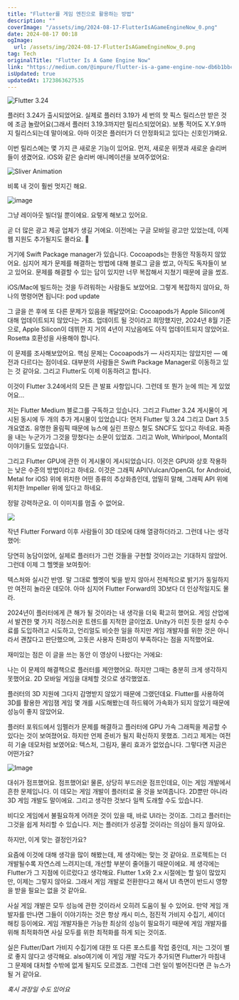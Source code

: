 ```yaml
---
title: "Flutter를 게임 엔진으로 활용하는 방법"
description: ""
coverImage: "/assets/img/2024-08-17-FlutterIsAGameEngineNow_0.png"
date: 2024-08-17 00:18
ogImage:
  url: /assets/img/2024-08-17-FlutterIsAGameEngineNow_0.png
tag: Tech
originalTitle: "Flutter Is A Game Engine Now"
link: "https://medium.com/@impure/flutter-is-a-game-engine-now-db6b1bbce721"
isUpdated: true
updatedAt: 1723863627535
---
```


![Flutter 3.24](/assets/img/2024-08-17-FlutterIsAGameEngineNow_0.png)

플러터 3.24가 출시되었어요. 실제로 플러터 3.19가 세 번의 핫 픽스 릴리스만 받은 것에 조금 놀랐어요(그래서 플러터 3.19.3까지만 릴리스되었어요). 보통 적어도 X.Y.9까지 릴리스되는데 말이에요. 아마 이것은 플러터가 더 안정화되고 있다는 신호인가봐요.

이번 릴리스에는 몇 가지 큰 새로운 기능이 있어요. 먼저, 새로운 위젯과 새로운 슬리버들이 생겼어요. iOS와 같은 슬리버 애니메이션을 보여주었어요:

![Sliver Animation](/assets/img/2024-08-17-FlutterIsAGameEngineNow_1.png)

<!-- cozy-coder - 수평 -->

<ins class="adsbygoogle"
     style="display:block"
     data-ad-client="ca-pub-4877378276818686"
     data-ad-slot="1107185301"
     data-ad-format="auto"
     data-full-width-responsive="true"></ins>

<script>
     (adsbygoogle = window.adsbygoogle || []).push({});
</script>

비록 내 것이 훨씬 멋지긴 해요.

![image](https://miro.medium.com/v2/resize:fit:1200/0*rmL3jEHskVTCgbiv.gif)

그냥 레이아웃 빌더일 뿐이에요. 요렇게 해보고 있어요.

곧 더 많은 광고 제공 업체가 생길 거에요. 이전에는 구글 모바일 광고만 있었는데, 이제 웹 지원도 추가될지도 몰라요. 🤞

<!-- cozy-coder - 수평 -->

<ins class="adsbygoogle"
     style="display:block"
     data-ad-client="ca-pub-4877378276818686"
     data-ad-slot="1107185301"
     data-ad-format="auto"
     data-full-width-responsive="true"></ins>

<script>
     (adsbygoogle = window.adsbygoogle || []).push({});
</script>

거기에 Swift Package manager가 있습니다. Cocoapods는 한동안 작동하지 않았어요. 심지어 제가 문제를 해결하는 방법에 대해 블로그 글을 썼고, 아직도 독자들이 보고 있어요. 문제를 해결할 수 있는 답이 있지만 너무 복잡해서 지쳤기 때문에 글을 썼죠.

iOS/Mac에 빌드하는 것을 두려워하는 사람들도 보았어요. 그렇게 복잡하지 않아요, 하나의 명령어면 됩니다: pod update

그 글을 쓴 후에 또 다른 문제가 있음을 깨달았어요: Cocoapods가 Apple Silicon에 대해 업데이트되지 않았다는 거죠. 업데이트 될 것이라고 희망했지만, 2024년 8월 기준으로, Apple Silicon이 데뷔한 지 거의 4년이 지났음에도 아직 업데이트되지 않았어요. Rosetta 호환성을 사용해야 합니다.

이 문제를 조사해보았어요. 핵심 문제는 Cocoapods가 — 사라지지는 않았지만 — 예전과 다르다는 점이네요. 대부분의 사람들은 Swift Package Manager로 이동하고 있는 것 같아요. 그리고 Flutter도 이제 이동하려고 합니다.

<!-- cozy-coder - 수평 -->

<ins class="adsbygoogle"
     style="display:block"
     data-ad-client="ca-pub-4877378276818686"
     data-ad-slot="1107185301"
     data-ad-format="auto"
     data-full-width-responsive="true"></ins>

<script>
     (adsbygoogle = window.adsbygoogle || []).push({});
</script>

이것이 Flutter 3.24에서의 모든 큰 발표 사항입니다. 그런데 또 뭔가 눈에 띄는 게 있었어요...

저는 Flutter Medium 블로그를 구독하고 있습니다. 그리고 Flutter 3.24 게시물이 게시된 동시에 두 개의 추가 게시물이 있었습니다: 먼저 Flutter 및 3.24 그리고 Dart 3.5 개요였죠. 유명한 올림픽 때문에 뉴스에 실린 프랑스 철도 SNCF도 있다고 하네요. 짜증을 내는 누군가가 그것을 망쳤다는 소문이 있었죠. 그리고 Wolt, Whirlpool, Monta의 이야기들도 있었습니다.

그리고 Flutter GPU에 관한 이 게시물이 게시되었습니다. 이것은 GPU와 상호 작용하는 낮은 수준의 방법이라고 하네요. 이것은 그래픽 API(Vulcan/OpenGL for Android, Metal for iOS) 위에 위치한 어떤 종류의 추상화층인데, 엄밀히 말해, 그래픽 API 위에 위치한 Impeller 위에 있다고 하네요.

정말 강력하군요. 이 이미지를 멈출 수 없어요.

<!-- cozy-coder - 수평 -->

<ins class="adsbygoogle"
     style="display:block"
     data-ad-client="ca-pub-4877378276818686"
     data-ad-slot="1107185301"
     data-ad-format="auto"
     data-full-width-responsive="true"></ins>

<script>
     (adsbygoogle = window.adsbygoogle || []).push({});
</script>

<img src="/assets/img/2024-08-17-FlutterIsAGameEngineNow_2.png" />

작년 Flutter Forward 이후 사람들이 3D 데모에 대해 열광하더라고. 그런데 나는 생각했어:

당연히 농담이었어, 실제로 플러터가 그런 것들을 구현할 것이라고는 기대하지 않았어. 그런데 이제 그 헬멧을 보여줬어:

텍스처와 실시간 반영. 말 그대로 헬멧이 빛을 받지 않아서 전체적으로 밝기가 동일하지만 여전히 놀라운 데모야. 아마 심지어 Flutter Forward의 3D보다 더 인상적일지도 몰라.

<!-- cozy-coder - 수평 -->

<ins class="adsbygoogle"
     style="display:block"
     data-ad-client="ca-pub-4877378276818686"
     data-ad-slot="1107185301"
     data-ad-format="auto"
     data-full-width-responsive="true"></ins>

<script>
     (adsbygoogle = window.adsbygoogle || []).push({});
</script>

2024년이 플러터에게 큰 해가 될 것이라는 내 생각을 더욱 확고히 했어요. 게임 산업에서 발견한 몇 가지 걱정스러운 트렌드를 지적한 글이었죠. Unity가 미친 듯한 설치 수수료를 도입하려고 시도하고, 언리얼도 비슷한 일을 하지만 게임 개발자를 위한 것은 아니라서 괜찮다고 판단했으며, 고돗은 사용자 친화성이 부족하다는 점을 지적했어요.

재미있는 점은 이 글을 쓰는 동안 이 영상이 나왔다는 거에요:

나는 이 문제의 해결책으로 플러터를 제안했어요. 하지만 그때는 충분히 크게 생각하지 못했어요. 2D 모바일 게임을 대체할 것으로 생각했었죠.

플러터의 3D 지원에 그다지 감명받지 않았기 때문에 그랬던데요. Flutter를 사용하여 3D를 활용한 게임잼 게임 몇 개를 시도해봤는데 하드웨어 가속화가 되지 않았기 때문에 성능이 좋지 않았어요.

<!-- cozy-coder - 수평 -->

<ins class="adsbygoogle"
     style="display:block"
     data-ad-client="ca-pub-4877378276818686"
     data-ad-slot="1107185301"
     data-ad-format="auto"
     data-full-width-responsive="true"></ins>

<script>
     (adsbygoogle = window.adsbygoogle || []).push({});
</script>

플러터 포워드에서 임펠러가 문제를 해결하고 플러터에 GPU 가속 그래픽을 제공할 수 있다는 것이 보여졌어요. 하지만 언제 준비가 될지 확신하지 못했죠. 그리고 제게는 여전히 기술 데모처럼 보였어요: 텍스처, 그림자, 물리 효과가 없었습니다. 그렇다면 지금은 어떤가요?

![Image](https://miro.medium.com/v2/resize:fit:1012/0*rFXLv0aW41NpMOGF.gif)

대쉬가 점프했어요. 점프했어요! 물론, 상당히 부드러운 점프인데요, 이는 게임 개발에서 흔한 문제입니다. 이 데모는 게임 개발이 플러터로 올 것을 보여줍니다. 2D뿐만 아니라 3D 게임 개발도 말이에요. 그리고 생각한 것보다 일찍 도래할 수도 있습니다.

비디오 게임에서 불필요하게 어려운 것이 있을 때, 바로 UI라는 것이죠. 그리고 플러터는 그것을 쉽게 처리할 수 있습니다. 저는 플러터가 성공할 것이라는 의심이 들지 않아요.

<!-- cozy-coder - 수평 -->

<ins class="adsbygoogle"
     style="display:block"
     data-ad-client="ca-pub-4877378276818686"
     data-ad-slot="1107185301"
     data-ad-format="auto"
     data-full-width-responsive="true"></ins>

<script>
     (adsbygoogle = window.adsbygoogle || []).push({});
</script>

하지만, 이게 맞는 결정인가요?

요즘에 이것에 대해 생각을 많이 해봤는데, 제 생각에는 맞는 것 같아요. 프로젝트는 더 개발될수록 자연스레 느려지는데, 개선할 부분이 줄어들기 때문이에요. 제 생각에는 Flutter가 그 지점에 이르렀다고 생각해요. Flutter 1.x와 2.x 시절에는 할 일이 많았지만, 이제는 그렇지 않아요. 그래서 게임 개발로 전환한다고 해서 UI 측면이 반드시 영향을 받을 필요는 없을 것 같아요.

사실 게임 개발은 모두 성능에 관한 것이라서 오히려 도움이 될 수 있어요. 만약 게임 개발자를 만나면 그들이 이야기하는 것은 항상 캐시 미스, 점진적 가비지 수집기, 셰이더 해킹 등이에요. 게임 개발자들은 가능한 최상의 성능이 필요하기 때문에 게임 개발자를 위해 최적화하면 사실 모두를 위한 최적화를 하게 되는 것이죠.

실은 Flutter/Dart 가비지 수집기에 대한 또 다른 포스트를 작업 중인데, 저는 그것이 별로 좋지 않다고 생각해요. also여기에 이 게임 개발 각도가 추가되면 Flutter가 마침내 그 문제에 대처할 수밖에 없게 될지도 모르겠죠. 그런데 그런 일이 벌어진다면 큰 뉴스가 될 거 같아요.

<!-- cozy-coder - 수평 -->

<ins class="adsbygoogle"
     style="display:block"
     data-ad-client="ca-pub-4877378276818686"
     data-ad-slot="1107185301"
     data-ad-format="auto"
     data-full-width-responsive="true"></ins>

<script>
     (adsbygoogle = window.adsbygoogle || []).push({});
</script>

_혹시 과장일 수도 있어요_
